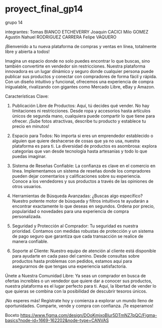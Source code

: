 # proyect_final_gp14
grupo 14

integrantes: Tomas BIANCO ETCHEVERRY Joaquin CACICI Milo GOMEZ Agustin Nahuel RODRIGUEZ CARRERA Felipe VAQUERO 


¡Bienvenido a tu nueva plataforma de compras y ventas en línea, totalmente libre y abierta a todos!

Imagina un espacio donde no solo puedes encontrar lo que buscas, sino también convertirte en vendedor sin restricciones. Nuestra plataforma innovadora es un lugar dinámico y seguro donde cualquier persona puede publicar sus productos y conectar con compradores de forma fácil y rápida. Con un diseño intuitivo y funcional, ofrecemos una experiencia de compra inigualable, rivalizando con gigantes como Mercado Libre, eBay y Amazon.

Características Clave:
1. Publicación Libre de Productos:
Aquí, tú decides qué vender. No hay limitaciones ni restricciones. Desde ropa y accesorios hasta artículos únicos de segunda mano, cualquiera puede compartir lo que tiene para ofrecer. ¡Sube fotos atractivas, describe tu producto y establece tu precio en minutos!

2. Espacio para Todos:
No importa si eres un emprendedor establecido o alguien que quiere deshacerse de cosas que ya no usa, nuestra plataforma es para ti. La diversidad de productos es asombrosa: explora categorías que van desde tecnología hasta artesanías y todo lo que puedas imaginar.

3. Sistema de Reseñas Confiable:
La confianza es clave en el comercio en línea. Implementamos un sistema de reseñas donde los compradores pueden dejar comentarios y calificaciones sobre su experiencia. Conoce a los vendedores y sus productos a través de las opiniones de otros usuarios.

4. Herramientas de Búsqueda Avanzadas:
¿Buscas algo específico? Nuestro potente motor de búsqueda y filtros intuitivos te ayudarán a encontrar exactamente lo que deseas en segundos. Ordena por precio, popularidad o novedades para una experiencia de compra personalizada.

5. Seguridad y Protección al Comprador:
Tu seguridad es nuestra prioridad. Contamos con medidas robustas de protección y un sistema de pago seguro que garantiza que cada transacción se realice de manera confiable.

6. Soporte al Cliente:
Nuestro equipo de atención al cliente está disponible para ayudarte en cada paso del camino. Desde consultas sobre productos hasta problemas con pedidos, estamos aquí para asegurarnos de que tengas una experiencia satisfactoria.

Únete a Nuestra Comunidad Libre:
Ya seas un comprador en busca de ofertas increíbles o un vendedor que quiere dar a conocer sus productos, nuestra plataforma es el lugar perfecto para ti. Aquí, la libertad de vender lo que quieras se combina con la posibilidad de descubrir tesoros únicos.

¡No esperes más! Regístrate hoy y comienza a explorar un mundo lleno de oportunidades. Comparte, vende y compra con confianza. ¡Te esperamos!


Boceto
https://www.figma.com/design/DOoKmjxoBlur5DTmNZ7pQC/Figma-basics?node-id=1669-162202&node-type=CANVAS
